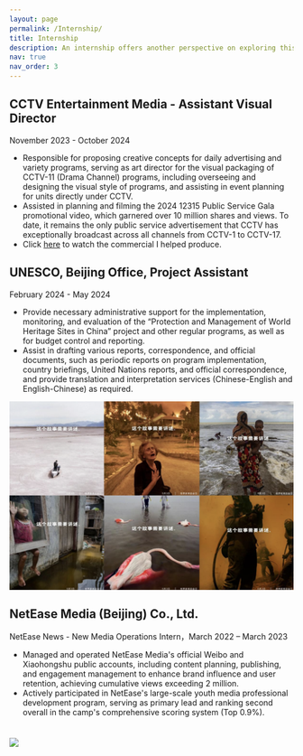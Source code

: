 ```yaml
---
layout: page
permalink: /Internship/
title: Internship
description: An internship offers another perspective on exploring this field.
nav: true
nav_order: 3
---
```


## CCTV Entertainment Media - Assistant Visual Director

November 2023 - October 2024

- Responsible for proposing creative concepts for daily advertising and variety programs, serving as art director for the visual packaging of CCTV-11 (Drama Channel) programs, including overseeing and designing the visual style of programs, and assisting in event planning for units directly under CCTV.
- Assisted in planning and filming the 2024 12315 Public Service Gala promotional video, which garnered over 10 million shares and views. To date, it remains the only public service advertisement that CCTV has exceptionally broadcast across all channels from CCTV-1 to CCTV-17.
- Click [here](https://www.bilibili.com/video/BV1K1421Q7Mn/?spm_id_from=888.80997.embed_other.whitelist&bvid=BV1K1421Q7Mn&vd_source=a84973bbb6b14c9c1844d283d3a1e4d0) to watch the commercial I helped produce.


## UNESCO, Beijing Office, Project Assistant

February 2024 - May 2024

-  Provide necessary administrative support for the implementation, monitoring, and evaluation of the “Protection and Management of World Heritage Sites in China” project and other regular programs, as well as for budget control and reporting.
- Assist in drafting various reports, correspondence, and official documents, such as periodic reports on program implementation, country briefings, United Nations reports, and official correspondence, and provide translation and interpretation services (Chinese-English and English-Chinese) as required.

<img src="/assets/img/11.png" align = "middle" width = "800px">


## NetEase Media (Beijing) Co., Ltd.

NetEase News - New Media Operations Intern，March 2022 – March 2023

- Managed and operated NetEase Media's official Weibo and Xiaohongshu public accounts, including content planning, publishing, and engagement management to enhance brand influence and user retention, achieving cumulative views exceeding 2 million.
- Actively participated in NetEase's large-scale youth media professional development program, serving as primary lead and ranking second overall in the camp's comprehensive scoring system (Top 0.9%).


<br>
<a href="https://github.com/SocratesClub/SocratesClub.github.io/edit/master/_pages/teaching.md">
  <img src="https://user-images.githubusercontent.com/543384/192227995-fdb3a693-2f68-4dc4-b9bd-06053066322f.png" width = "800" align="middle" />
</a>
<br>


